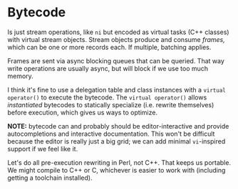 # Bytecode
Is just stream operations, like `ni` but encoded as virtual tasks (C++ classes) with virtual stream objects. Stream objects produce and consume _frames,_ which can be one or more records each. If multiple, batching applies.

Frames are sent via async blocking queues that can be queried. That way write operations are usually async, but will block if we use too much memory.

I think it's fine to use a delegation table and class instances with a `virtual operator()` to execute the bytecode. The `virtual operator()` allows _instantiated_ bytecodes to statically specialize (i.e. rewrite themselves) before execution, which gives us ways to optimize.

**NOTE:** bytecode can and probably should be editor-interactive and provide autocompletions and interactive documentation. This won't be difficult because the editor is really just a big grid; we can add minimal `vi`-inspired support if we feel like it.

Let's do all pre-execution rewriting in Perl, not C++. That keeps us portable. We might compile to C++ or C, whichever is easier to work with (including getting a toolchain installed).
